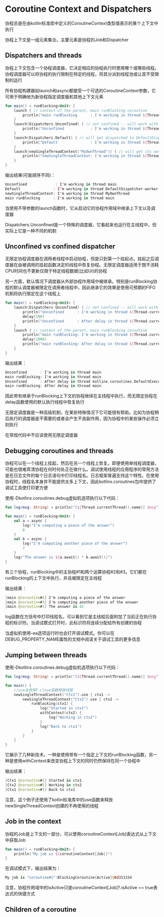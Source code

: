 # Coroutine Context and Dispatchers
协程总是在由kotlin标准库中定义的CoroutineContext类型值表示的某个上下文中执行

协程上下文是一组元素集合。主要元素是协程的Job和Dispatcher


## Dispatchers and threads
协程上下文包含一个协程调度器，它决定相应的协程执行时使用哪个或哪些线程。协程调度器可以将协程的执行限制在特定的线程，将其分派到线程池或让其不受限制的运行

所有协程构建器如launch和async都接受一个可选的CoroutineContext参数，它可用于明确地为新协程指定调度器和其他上下文元素

```kotlin
fun main() = runBlocking<Unit> {
    launch { // context of the parent, main runBlocking coroutine
        println("main runBlocking      : I'm working in thread ${Thread.currentThread().name}")
    }
    launch(Dispatchers.Unconfined) { // not confined -- will work with main thread
        println("Unconfined            : I'm working in thread ${Thread.currentThread().name}")
    }
    launch(Dispatchers.Default) { // will get dispatched to DefaultDispatcher 
        println("Default               : I'm working in thread ${Thread.currentThread().name}")
    }
    launch(newSingleThreadContext("MyOwnThread")) { // will get its own new thread
        println("newSingleThreadContext: I'm working in thread ${Thread.currentThread().name}")
    }    
}
```

输出结果(可能顺序不同)：

```kotlin
Unconfined             : I'm working in thread main
Default               : I'm working in thread DefaultDispatcher-worker-1
newSingleThreadContext: I'm working in thread MyOwnThread
main runBlocking      : I'm working in thread main
```

当使用不带参数的launch函数时，它从启动它的协程作用域中继承上下文以及调度器

Dispatchers.Unconfined是一个特殊的调度器，它看起来也运行在主线程中，但实际上它是一种不同的机制

## Unconfined vs confined dispatcher
无限定协程调度器在调用者线程中启动协程，但是只到第一个挂起点。挂起之后调度器在由被调用的挂起函数决定的线程中恢复协程。无限定调度器适用于既不消耗CPU时间也不更新仅限于特定线程数据(比如UI)的协程

另一方面，默认情况下调度器从外部协程作用域中被继承。特别是runBlocking协程的默认调度器被限定在调用者线程中，因此继承它的效果是使用可预期的FIFO机制将执行限定在这个线程上


```kotlin
fun main() = runBlocking<Unit> {
    launch(Dispatchers.Unconfined) { // not confined -- will work with main thread
        println("Unconfined      : I'm working in thread ${Thread.currentThread().name}")
        delay(500)
        println("Unconfined      : After delay in thread ${Thread.currentThread().name}")
    }
    launch { // context of the parent, main runBlocking coroutine
        println("main runBlocking: I'm working in thread ${Thread.currentThread().name}")
        delay(1000)
        println("main runBlocking: After delay in thread ${Thread.currentThread().name}")
    }    
}
```

输出结果：

```kotlin
Unconfined      : I'm working in thread main
main runBlocking: I'm working in thread main
Unconfined      : After delay in thread kotlinx.coroutines.DefaultExecutor
main runBlocking: After delay in thread main
```

因此带有继承于runBlocking上下文的协程继续在主线程中执行，而无限定协程在delay函数使用的默认执行线程中恢复执行

无限定调度器是一种高级机制，在某些特殊情况下它可能很有帮助。比如为协程稍后执行的调度器是不需要的或者会产生不良副作用，因为协程中的某些操作必须立刻执行

在常规代码中不应该使用无限定调度器

## Debugging coroutines and threads
协程可以在一个线程上挂起，然后在另一个线程上恢复。即便使用单线程调度器，可能也很难弄清协程在何时何处正在做什么。调试使用线程的应用程序的常用方法是在日志文件的每个日志语句中打印线程名。日志框架普遍支持这个特性。在使用协程时，线程名本身并不能提供太多上下文，因此kotlinx.coroutines包中提供了调试工具使打印更方便

使用-Dkotlinx.coroutines.debug虚拟机选项执行以下代码：

```kotlin
fun log(msg: String) = println("[${Thread.currentThread().name}] $msg")

fun main() = runBlocking<Unit> {
    val a = async {
        log("I'm computing a piece of the answer")
        6
    }
    val b = async {
        log("I'm computing another piece of the answer")
        7
    }
    log("The answer is ${a.await() * b.await()}")    
}
```

有三个协程，runBlocking中的主协程#1和两个运算协程#2和#3。它们都在runBlocking的上下文中执行，并且被限定在主线程

输出结果：

```kotlin
[main @coroutine#2] I'm computing a piece of the answer
[main @coroutine#3] I'm computing another piece of the answer
[main @coroutine#1] The answer is 42
```

log函数在方括号中打印线程名，可以看到它是主线程后面附加了当前正在执行协程的标识符。当调试模式打开时，此标识符将连续分配给所有创建的协程

当虚拟机使用-ea选项运行时也会打开调试模式。你可以在DEBUG_PROPERTY_NAME属性的文档中阅读关于调试工具的更多信息

## Jumping between threads
使用-Dkotlinx.coroutines.debug虚拟机选项执行以下代码：

```kotlin
fun log(msg: String) = println("[${Thread.currentThread().name}] $msg")

fun main() {
    //use会调用T.close函数释放线程
    newSingleThreadContext("Ctx1").use { ctx1 ->
        newSingleThreadContext("Ctx2").use { ctx2 ->
            runBlocking(ctx1) {
                log("Started in ctx1")
                withContext(ctx2) {
                    log("Working in ctx2")
                }
                log("Back to ctx1")
            }
        }
    }    
}
```

它展示了几种新技术。一种是使用带有一个指定上下文的runBlocking函数，另一种是使用withContext来改变协程上下文的同时仍然保持在同一个协程中

输出结果：

```kotlin
[Ctx1 @coroutine#1] Started in ctx1
[Ctx2 @coroutine#1] Working in ctx2
[Ctx1 @coroutine#1] Back to ctx1
```

注意，这个例子还使用了kotlin标准库中的use函数来释放newSingleThreadContext创建的不再使用的线程

## Job in the context
协程的Job是上下文的一部分，可以使用coroutineContext[Job]表达式从上下文中获取Job

```kotlin
fun main() = runBlocking<Unit> {
    println("My job is ${coroutineContext[Job]}")    
}
```

在调试模式下，输出结果为：

```kotlin
My job is "coroutine#1":BlockingCoroutine{Active}@6d311334
```

注意，协程作用域中的isActive只是coroutineContext[Job]?.isActive == true表达式的快捷方式

## Children of a coroutine



















